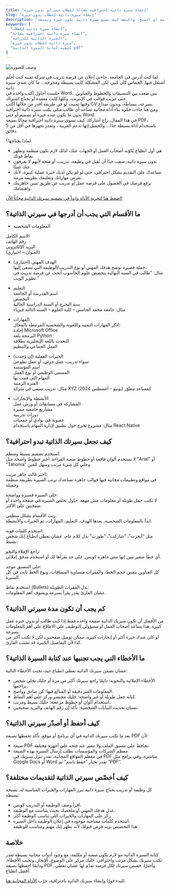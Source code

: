 ```yaml
---
title: "إنشاء سيرة ذاتية احترافية مجانًا للطلاب حتى لو بدون خبرة"
slug: "إنشاء-سيرة-ذاتية-للطلاب-بدون-خبرة"
description: "هل أنت طالب وتبحث عن طريقة سهلة لإنشاء سيرة ذاتية احترافية مجانًا؟ تعلم معنا كيف تكتب سيرة ذاتية للطلاب بطريقة منظمة، سواء للدراسة أو المنح، واكتشف كيف تصنع سيرة ذاتية بدون خبرة وبصيغة PDF بكل سهولة."
keywords: [
  "إنشاء سيرة ذاتية للطلاب",
  "انشاء سيرة ذاتية احترافية مجانا",
  "السيرة الذاتية للدراسة",
  "سيرة ذاتية للطلاب بدون خبرة",
  "كيفية كتابة السيرة الذاتية pdf"
]
---
```

![وصف للصورة](/img.png "عنوان الصورة")

لما كنت أدرس في الجامعة، جاءني إعلان عن فرصة تدريب في شركة تقنية كنت أحلم أشتغل فيها. الحماس كان كبير، لكن المشكلة كانت بسيطة ومحرجة... ما كان عندي سيرة ذاتية.  
جلست أحاول أكتب واحدة في Word، بس ضعت بين التنسيقات والخطوط والعناوين. حتى جربت قوالب في الإنترنت، وكلها كانت معقدة أو تحتاج اشتراك.  
وقتها تمنيت لو في طريقة أقدر من خلالها أكتب CV بسرعة، ببساطة، وبدون صداع.  
ومن هنا جاءت فكرة بناء أداة مجانية تساعد أي طالب مثلي يكتب سيرة ذاتية احترافية بدون ما يكون عنده خبرة أو تصميم أو حتى Word.  
في هذا المقال، راح أشاركك كيف تسوي سيرة ذاتية احترافية مجانًا بصيغة PDF، باستخدام أداة بسيطة جدًا... والجميل إنها تدعم العربية ، وتقدر تجهزها في أقل من 5 دقائق.

لماذا تحتاجها؟  
*  هي أول انطباع يُكوّنه أصحاب العمل أو الجهات عنك، لذلك لازم تكون منظمة وتظهر نقاط قوتك.  
*  بدون سيرة ذاتية، صعب جدًا أن تُقبل في وظيفة، تدريب، أو منحة لأنهم لا يعرفون عنك شيئًا.  
*  تساعدك على التقديم بشكل احترافي، حتى لو لم يكن لديك خبرة عملية كبيرة، لأنك تعرض مهاراتك وتعليمك بطريقة مرتبة.  
*  ترفع فرصك في الحصول على فرصة عمل أو تدريب عن طريق تبيين جاهزيتك واهتمامك.


[اضغط هنا لتجربة الأداة وابدأ في تصميم سيرتك الذاتية مجاناً الآن!](/)

## ما الأقسام التي يجب أن أدرجها في سيرتي الذاتية؟

* المعلومات الشخصية

الاسم الكامل  
رقم الهاتف  
البريد الإلكتروني  
(العنوان – اختياري)

* الهدف المهني (اختياري)  
جملة قصيرة توضح هدفك المهني أو نوع التدريب/الوظيفة التي تسعى إليها.  
مثال: "طالب في السنة النهائية بتخصص علوم الحاسوب أبحث عن فرصة تدريب في تطوير الويب."

* التعليم  
اسم المدرسة أو الجامعة  
التخصص  
سنة التخرج أو السنة الدراسية الحالية  
مثال: جامعة محمد الخامس – كلية العلوم – السنة الثالثة فيزياء

* المهارات  
اذكر المهارات التقنية واللغوية والشخصية المرتبطة بالمجال:  
إجادة Microsoft Office  
البرمجة بلغة Python  
التحدث باللغة الإنجليزية بطلاقة  
العمل الجماعي والتنظيم

* الخبرات العملية (إن وُجدت)  
سواء تدريب، عمل جزئي، أو عمل تطوعي:  
اسم المؤسسة  
المسمى الوظيفي أو نوع العمل  
المهام التي قمت بها  
الفترة الزمنية  
مثال: تدريب صيفي في شركة XYZ كمساعد مطوّر (يونيو – أغسطس 2024)

* الأنشطة والإنجازات  
المشاركة في مسابقات أو ورش عمل  
مشاريع جامعية مميزة  
دورات تدريبية  
عضوية في نوادي أو جمعيات  
مثال: مشروع تخرج حول تطبيق لإدارة المهام باستخدام React Native

## كيف تجعل سيرتك الذاتية تبدو احترافية؟

استخدم تصميم بسيط ومنظم:  
لا تستخدم ألوان فاقعة أو خطوط صعبة القراءة. اختر خطوط واضحة مثل “Arial” أو “Tahoma” وخلي كل شيء مرتب وسهل للعين.

اختر قالب جاهز مرتب:  
في مواقع وتطبيقات مجانية فيها قوالب جاهزة تساعدك ترتب السيرة بطريقة منظمة وجميلة.

خلي السيرة قصيرة وواضحة:  
لا تكتب جمل طويلة أو معلومات مش مهمة. حاول تخلص السيرة في صفحة واحدة أو صفحتين على الأكثر.

رتب الأقسام بشكل منطقي:  
ابدأ بالمعلومات الشخصية، بعدها الهدف، التعليم، المهارات، ثم الخبرات والأنشطة.

استخدم كلمات قوية:  
مثل “أنجزت”، “شاركت”، “طورت” بدل كلام عام، عشان تعطي انطباع إنك شخص نشيط.

راجع الإملاء والنحو:  
أي خطأ صغير يبين إنها مش جاهزة كويس. خلي حد يقرأها لك أو استخدم مدقق إملائي.

خلي التنسيق موحد:  
كل العناوين بنفس حجم الخط، والفقرات متساوية المسافات، ونوع الخط ثابت في كل السيرة.

استخدم نقاط (Bullets) بدل الفقرات الطويلة:  
عشان القارئ يقدر يقرأ بسرعة ويشوف أهم المعلومات.

## كم يجب أن تكون مدة سيرتي الذاتية؟

من الأفضل أن تكون سيرتك الذاتية صفحة واحدة فقط إذا كنت طالب أو بدون خبرة عمل كبيرة. هذا يساعد أصحاب العمل أو مسؤولي التوظيف على الاطلاع على أهم المعلومات بسرعة.  
لو كان عندك خبرة أكثر أو إنجازات كثيرة، ممكن توصل صفحتين، لكن لا تكتب أكثر من كذا لأن التفاصيل الكثيرة قد تشتت القارئ.

## ما الأخطاء التي يجب تجنبها عند كتابة السيرة الذاتية؟

عشان تضمن سيرتك الذاتية تعطي انطباع جيد، تجنب الأخطاء التالية:  
*  الأخطاء الإملائية والنحوية: دايمًا راجع سيرتك أكثر من مرة أو خليك تخلي شخص يراجعها.  
*  المعلومات الغير دقيقة أو المبالغ فيها: كن صادق وواضح.  
*  كتابة جمل طويلة أو غير واضحة: خليك مختصر وركز على أهم النقاط.  
*  استخدام ألوان أو خطوط مزعجة: خليك بسيط ومرتب.  
*  نسيان تحديث البيانات الشخصية: تأكد إن رقم الهاتف والبريد صحيحين.

## كيف أحفظ أو أصدّر سيرتي الذاتية؟

بعد ما تكتب سيرتك الذاتية في أي برنامج أو موقع، تأكد تحفظها بصيغة PDF لأن:  
*  صيغة PDF تحافظ على تنسيق الملف ولا تتغير عند فتحه على أجهزة مختلفة.  
*  معظم الشركات والمؤسسات تطلب إرسال السيرة بهذه الصيغة.  
في معظم المواقع المجانية، تقدر تنزل سيرتك في PDF مباشرة، وفي برامج مثل Google Docs أو Word تقدر تختار “حفظ باسم” ثم “PDF”.

## كيف أخصّص سيرتي الذاتية لتقديمات مختلفة؟

كل وظيفة أو تدريب يحتاج سيرة ذاتية تبرز المهارات والخبرات المناسبة له. نصيحة بسيطة:  
*  اقرأ وصف الوظيفة أو التدريب كويس.  
*  عدل هدفك المهني أو ملخصك بحيث يتناسب مع الوظيفة.  
*  ركز على المهارات والخبرات اللي تناسب الوظيفة أكثر.  
*  استخدم كلمات مفتاحية موجودة في إعلان الوظيفة داخل السيرة.  
هذا التخصيص يزيد فرص قبولك لأنه يظهر إنك مهتم ومناسب للوظيفة.

##  خلاصة

كتابة السيرة الذاتية مو لازم تكون صعبة أو مكلفة، مع وجود أدوات مجانية بسيطة تقدر تكتب سيرتك بشكل مرتب واحترافي. خليك مركز على الوضوح، الإيجاز، وتجنب الأخطاء، ودايمًا احفظها بصيغة PDF. وأخيرًا، خصص سيرتك لكل فرصة تقدّم لها عشان تعطي أفضل انطباع.

للبدء فورًا وإنشاء سيرتك الذاتية باحترافية، جرّب [الأداة المجانية هنا](/).


